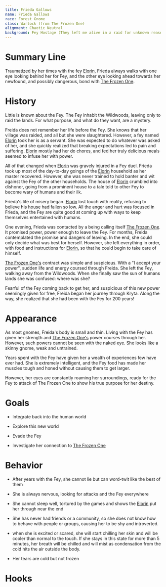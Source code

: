 ```yaml
---
title: Frieda Gallows
name: Frieda Gallows
race: Forest Gnome
class: Warlock (from The Frozen One)
alignment: Chaotic Neutral
background: Fey Hostage (They left me alive in a raid for unknown reasons)
---
```



# Summary Line

Traumatized by her times with the fey [Elorin](elorin.md), Frieda always walks with one eye looking behind her for Fey, and the other eye looking ahead towards her newfound, and possibly dangerous, bond with [The Frozen One](../setting-world/celestials.md).

# History

Little is known about the Fey. The Fey inhabit the Wildwoods, leaving only to raid the lands. For what purpose, and what do they want, are a mystery.

Freida does not remember her life before the Fey. She knows that her village was raided, and all but she were slaughtered. However, a fey named [Elorin](elorin.md) took her is as a servant. She was expected to do whatever was asked of her, and she quickly realized that breaking expectations led to pain and suffering.  [Elorin](elorin.md) mostly had her do chores, and fed her truly delicious meals seemed to infuse her with power. 

All of that changed when [Elorin](elorin.md) was gravely injured in a Fey duel. Frieda took up most of the day-to-day goings of the [Elorin](elorin.md) household as her master recovered. However, she was never trained to hold banter and wit against the Fey of the other households. The house of [Elorin](elorin.md) crumbled into dishonor, going from a prominent house to a tale told to other Fey to become wary of humans and their ilk.

Frieda's life of misery began. [Elorin](elorin.md) lost touch with reality, refusing to believe his house had fallen so low. All the anger and hurt was focused in Frieda, and the Fey are quite good at coming up with ways to keep themselves entertained with humans.

One evening, Frieda was contacted by a being calling itself [The Frozen One](../setting-world/celestials.md). It promised power, power enough to leave the Fey. For months, Freida contemplated the promise and dangers of leaving. In the end, she could only decide what was best for herself. However, she left everything in order, with food and instructions for [Elorin](elorin.md), so that he could begin to take care of himself.

[The Frozen One's](../setting-world/celestials.md) contract was simple and suspicious. With a "I accept your power", sudden life and energy coursed through Freida. She left the Fey, walking away from the Wildwoods. When she finally saw the sun of humans lands she was confused: where was she?

Fearful of the Fey coming back to get her, and suspicious of this new power seemingly given for free, Freida began her journey through Kryta. Along the way, she realized that she had been with the Fey for 200 years!

# Appearance

As most gnomes, Freida's body is small and thin. Living with the Fey has given her strength and [The Frozen One's](../setting-world/celestials.md) power courses through her. However, such powers cannot be seen with the naked eye. She looks like a skinny gnome, weak and untrained.

Years spent with the Fey have given her a wealth of experiences few have ever had. She is extremely intelligent, and the Fey food has made her muscles tough and honed without causing them to get larger.

However, her eyes are constantly roaming her surroundings, ready for the Fey to attack of The Frozen One to show his true purpose for her destiny.

# Goals

- Integrate back into the human world

- Explore this new world

- Evade the Fey

- Investigate her connection to [The Frozen One](../setting-world/celestials.md)

# Behavior

- After years with the Fey, she cannot lie but can word-twit like the best of them

- She is always nervous, looking for attacks and the Fey everywhere

- She cannot sleep well, tortured by the games and shows the [Elorin](elorin.md) put her through near the end

- She has never had friends or a community, so she does not know how to behave with people or groups, causing her to be shy and introverted.

- when she is excited or scared, she will start chilling her skin and will be cooler than normal to the touch. If she stays in this state for more than 5 minutes, her breath will be chilled and will mist as condensation from the cold hits the air outside the body.

- Her tears are cold but not frozen

# Hooks


<!--  LocalWords:  Elorin Wildwoods Kryta
 -->
